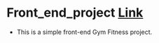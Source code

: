 # Front_end_project [Link](http://127.0.0.1:5500/Project%20Mod-4/index.html)

* This is a simple front-end Gym Fitness project.
